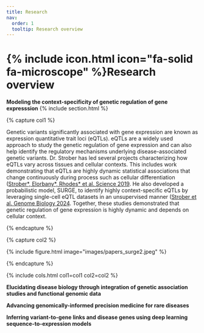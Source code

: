 ```yaml
---
title: Research
nav:
  order: 1
  tooltip: Research overview
---
```


# {% include icon.html icon="fa-solid fa-microscope" %}Research overview

**Modeling the context-specificity of genetic regulation of gene expresssion**
{% include section.html %}

{% capture col1 %}

Genetic variants significantly associated with gene expression are known as expression quantitative trait loci (eQTLs). eQTLs are a widely used approach to study the genetic regulation of gene expression and can also help identify the regulatory mechanisms underlying disease-associated genetic variants. Dr. Strober has led several projects characterizing how eQTLs vary across tissues and cellular contexts. This includes work demonstrating that eQTLs are highly dynamic statistical associations that change continuously during process such as cellular differentiation ([Strober*, Elorbany*, Rhodes* et al. Science 2019](https://pubmed.ncbi.nlm.nih.gov/31249060/). He also developed a probabilistic model, SURGE, to identify highly context-specific eQTLs by leveraging single-cell eQTL datasets in an unsupervised manner ([Strober et al. Genome Biology 2024](https://genomebiology.biomedcentral.com/articles/10.1186/s13059-023-03152-z). Together, these studies demonstrated that genetic regulation of gene expression is highly dynamic and depends on cellular context. 

{% endcapture %}

{% capture col2 %}

{% include figure.html image="images/papers_surge2.jpeg" %}

{% endcapture %}

{% include cols.html col1=col1 col2=col2 %}

**Elucidating disease biology through integration of genetic association studies and functional genomic data**

**Advancing genomically-informed precision medicine for rare diseases**

**Inferring variant-to-gene links and disease genes using deep learning sequence-to-expression models**
